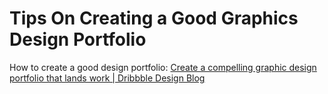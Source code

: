 
# Tips On Creating a Good Graphics Design Portfolio

How to create a good design portfolio:
[Create a compelling graphic design portfolio that lands work | Dribbble Design Blog](https://dribbble.com/stories/2020/05/04/how-to-create-graphic-design-portfolio?utm_campaign=2020-05-11&utm_medium=email&utm_source=job_digest)